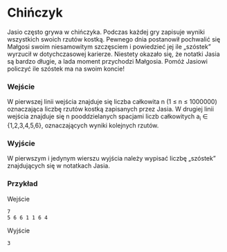 # Chińczyk
Jasio często grywa w chińczyka. Podczas każdej gry zapisuje wyniki wszystkich swoich rzutów kostką. Pewnego dnia postanowił pochwalić się Małgosi swoim niesamowitym szczęsciem i powiedzieć jej ile „szóstek” wyrzucił w dotychczasowej karierze. Niestety okazało się, że notatki Jasia są bardzo długie, a lada moment przychodzi Małgosia. Pomóż Jasiowi policzyć ile szóstek ma na swoim koncie!
### Wejście
W pierwszej linii wejścia znajduje się liczba całkowita n (1 ≤ n ≤ 1000000) oznaczająca liczbę rzutów kostką zapisanych przez Jasia. W drugiej linii wejścia znajduje się n pooddzielanych spacjami liczb całkowitych a<sub>i</sub> ∈ {1,2,3,4,5,6}, oznaczających wyniki kolejnych rzutów.
### Wyjście
W pierwszym i jedynym wierszu wyjścia należy wypisać liczbę „szóstek” znajdujących się w notatkach Jasia.
### Przykład
Wejście
```
7
5 6 6 1 1 6 4
```
Wyjście
```
3
```
